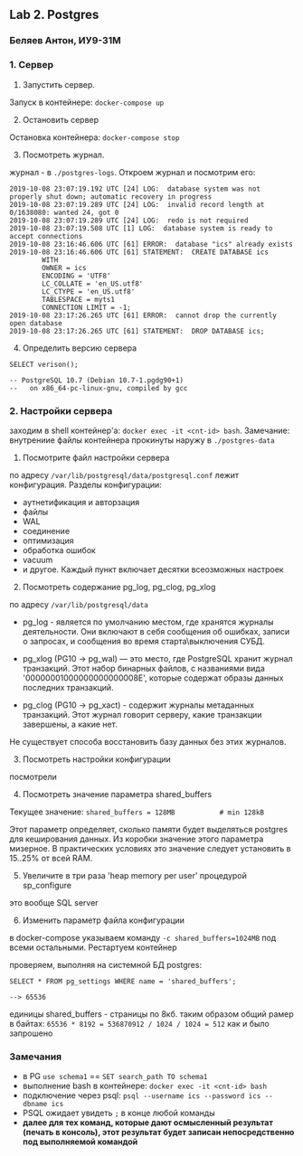 
## Lab 2. Postgres

### Беляев Антон, ИУ9-31М

### 1. Сервер

1. Запустить сервер.

Запуск в контейнере: `docker-compose up`

2. Остановить сервер

Остановка контейнера: `docker-compose stop`

3. Посмотреть журнал.

журнал - в `./postgres-logs`. Откроем журнал и посмотрим его:
```
2019-10-08 23:07:19.192 UTC [24] LOG:  database system was not properly shut down; automatic recovery in progress
2019-10-08 23:07:19.289 UTC [24] LOG:  invalid record length at 0/1638080: wanted 24, got 0
2019-10-08 23:07:19.289 UTC [24] LOG:  redo is not required
2019-10-08 23:07:19.508 UTC [1] LOG:  database system is ready to accept connections
2019-10-08 23:16:46.606 UTC [61] ERROR:  database "ics" already exists
2019-10-08 23:16:46.606 UTC [61] STATEMENT:  CREATE DATABASE ics
        WITH 
        OWNER = ics
        ENCODING = 'UTF8'
        LC_COLLATE = 'en_US.utf8'
        LC_CTYPE = 'en_US.utf8'
        TABLESPACE = myts1
        CONNECTION LIMIT = -1;
2019-10-08 23:17:26.265 UTC [61] ERROR:  cannot drop the currently open database
2019-10-08 23:17:26.265 UTC [61] STATEMENT:  DROP DATABASE ics;
```

4. Определить версию сервера

```postgres-sql
SELECT verison();

-- PostgreSQL 10.7 (Debian 10.7-1.pgdg90+1) 
--   on x86_64-pc-linux-gnu, compiled by gcc 
```




### 2. Настройки сервера

заходим в shell контейнер'а: `docker exec -it <cnt-id> bash`.
Замечание: внутрениие файлы контейнера прокинуты наружу в `./postgres-data` 

1. Посмотрите файл настройки сервера

по адресу `/var/lib/postgresql/data/postgresql.conf` лежит конфигурация. Разделы конфигурации:

- аутнетификация и авторзация
- файлы
- WAL
- соединение
- оптимизация 
- обработка ошибок
- vacuum
- и другое. Каждый пункт включает десятки всеозможных настроек

2. Посмотреть содержание pg_log, pg_сlog, pg_хlog

по адресу `/var/lib/postgresql/data`

- pg_log - является по умолчанию местом, где хранятся журналы деятельности. 
Они включают в себя сообщения об ошибках, записи о запросах, 
и сообщения во время старта\выключения СУБД.

- pg_xlog (PG10 -> pg_wal) — это место, где PostgreSQL хранит журнал транзакций. 
Этот набор бинарных файлов, с названиями вида '00000001000000000000008E', 
которые содержат образы данных последних транзакций. 

- pg_clog (PG10 -> pg_xact) - содержит журналы метаданных транзакций. 
Этот журнал говорит серверу, какие транзакции завершены, а какие нет. 

Не существует способа восстановить базу данных без этих журналов.

3. Посмотреть настройки конфигурации 

посмотрели

4. Посмотреть значение параметра shared_buffers

Текущее значение: `shared_buffers = 128MB			# min 128kB`

Этот параметр определяет, сколько памяти будет выделяться postgres для кеширования данных. 
Из коробки значение этого параметра мизерное. 
В практических условиях это значение следует установить в 15..25% от всей RAM.

5. Увеличите в три раза 'heap memory per user' процедурой sp_configure

это вообще SQL server

6. Изменить параметр файла конфигурации

в docker-compose указываем команду `-c shared_buffers=1024MB` под всеми остальными. 
Рестартуем контейнер

проверяем, выполняя на системной БД postgres:
```postgres-psql
SELECT * FROM pg_settings WHERE name = 'shared_buffers';

--> 65536
```

единицы shared_buffers - страницы по 8кб. таким образом общий рамер в байтах:
`65536 * 8192 = 536870912 / 1024 / 1024 = 512` как и было запрошено  


### Замечания

- в PG `use schema1` == `SET search_path TO schema1`
- выполнение bash в контейнере: `docker exec -it <cnt-id> bash`
- подключение через psql: `psql --username ics --password ics --dbname ics` 
- PSQL ожидает увидеть `;` в конце любой команды
- **далее для тех команд, которые дают осмысленный результат (печать в консоль), 
этот результат будет записан непосредственно под выполняемой командой**
